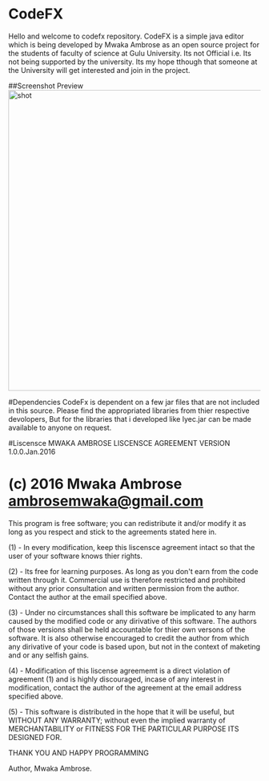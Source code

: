 # CodeFX
Hello and welcome to codefx repository.
CodeFX is a simple java editor which is being developed by 
Mwaka Ambrose as an open source project for the students of faculty of
science at Gulu University. Its not Official i.e. Its not being supported by the 
university. Its my hope tthough that someone at the University will get interested 
and join in the project.

##Screenshot Preview
<img src="http://ambrose.kanamo.biz/images/codefx.png" alt="shot" width="600">

#Dependencies
CodeFx is dependent on a few jar files that are not included in this source.
Please find the appropriated libraries from thier respective devolopers, But for the libraries 
that i developed like lyec.jar can be made available to anyone on request.

#Liscensce
MWAKA AMBROSE LISCENSCE AGREEMENT VERSION 1.0.0.Jan.2016
 
 (c) 2016 Mwaka Ambrose ambrosemwaka@gmail.com
 ==========================================================================================
 
 This program is free software; you can redistribute it and/or
 modify it as long as you respect and stick to the
 agreements stated here in.

 (1) - In every modification, keep this liscensce agreement
 intact so that the user of your software knows thier rights.

 (2) - Its free for learning purposes. As long as you don't
 earn from the code written through it. Commercial use is therefore restricted and
 prohibited without any prior consultation and written permission from the author.
 Contact the author at the email specified above.

 (3) - Under no circumstances shall this software be implicated to
 any harm caused by the modified code or any dirivative of this software. 
 The authors of those versions shall be held accountable for thier own versons 
 of the software. It is also otherwise encouraged to credit the author from which
 any dirivative of your code is based upon, but not in the context of maketing and or 
 any selfish gains.

 (4) - Modification of this liscense agreememt is a direct violation of
 agreement (1) and is highly discouraged, incase of any interest in modification, 
 contact the author of the agreement at the email address specified above.

 (5) - This software is distributed in the hope that it will be useful, 
 but WITHOUT ANY WARRANTY; without even the implied warranty of MERCHANTABILITY 
 or FITNESS FOR THE PARTICULAR PURPOSE ITS DESIGNED FOR.

 THANK YOU AND HAPPY PROGRAMMING

 Author, Mwaka Ambrose.
